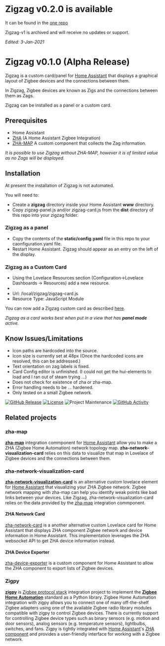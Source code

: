 # Zigzag v0.2.0 is available
It can be found in the [one repo](https://github.com/Samantha-uk/one/tree/main/home-assistant/zigzag-panel)


Zigzag-v1 is archived and will receive no updates or support.

*Edited: 3-Jan-2021*

# Zigzag v0.1.0 (Alpha Release)

Zigzag is a custom card/panel for [Home Assistant](https://www.home-assistant.io/)  that displays a graphical layout of Zigbee devices and the connections between them.

In Zigzag, Zigbee devices are known as Zigs and the connections between them as Zags.

Zigzag can be installed as a panel or a custom card.

## Prerequisites

- Home Assistant
- [ZHA](https://www.home-assistant.io/integrations/zha/) (A Home Assistant Zigbee Integration)
- [ZHA-MAP](https://github.com/zha-ng/zha-map#readme) A custom component that collects the Zag information.

*It is possible to use Zigzag without ZHA-MAP, however it is of limited value as no Zags will be displayed.*

## Installation

At present the installation of Zigzag is not automated.

You will need to:

- Create a **zigzag** directory inside your Home Assistant **www** directory.
- Copy zigzag-panel.js and/or zigzag-card.js from the **dist** directory of this repo into your zigzag folder.

### Zigzag as a panel

- Copy the contents of the **static/config.yaml** file in this repo to your caonfiguration.yaml file.
- Restart Home Assistant.
Zigzag should appear as an entry on the left of the display.

### Zigzag as a Custom Card
- Using the Lovelace Resources section (Configuration->Lovelace Dashboards -> Resources) add a new resource.
- 
- Url: /local/zigzag/zigzag-card.js
- Resource Type: JavaScript Module

You can now add a Zigzag custom card as described [here](https://www.home-assistant.io/lovelace/).

*Zigzag as a card works best when put in a view that has **panel mode** active.*


## Know Issues/Limitations

- Icon paths are hardcoded into the source.
- Icon size is currently set at 48px (Once the hardcoded icons are resolved, this can be addressed.)
- Text orientation on zag labels is fixed.
- Card Config editor is unfinished. (I could not get the hui-elements to load and I ran out of steam trying ...)
- Does not check for existence of zha or zha-map.
- Error handling needs to be … hardened.
- Only tested on a small Zigbee network.

[![GitHub Release][releases-shield]][releases]
[![License][license-shield]](LICENSE.md)
![Project Maintenance][maintenance-shield]
[![GitHub Activity][commits-shield]][commits]

[releases]: https://github.com/Samantha-uk/zigzag/releases
[releases-shield]: https://img.shields.io/github/release/Samantha-uk/zigzag.svg?style=for-the-badge
[license-shield]: https://img.shields.io/github/license/Samantha-uk/zigzag.svg?style=for-the-badge
[commits-shield]: https://img.shields.io/github/commit-activity/y/Samantha-uk/zigzag.svg?style=for-the-badge
[commits]: https://github.com/Samantha-uk/zigzag/commits/master
[maintenance-shield]: https://img.shields.io/maintenance/yes/2020.svg?style=for-the-badge

## Related projects

### zha-map
**[zha-map](https://github.com/zha-ng/zha-map)** integration commponent for [Home Assistant](https://www.home-assistant.io) allow you to make a ZHA (Zigbee Home Automation) network topology map. **zha-network-visualization-card** relies on this data to visualize that map in Lovelace of Zigbee devices and the connections between them.

### zha-network-visualization-card
**[zha-network-visualization-card](https://github.com/dmulcahey/zha-network-visualization-card)** is an  alternative custom lovelace element for [Home Assistant](https://www.home-assistant.io/) that visualizing your ZHA Zigbee network. Zigbee network mapping with zha-map can help you identify weak points like bad links between your devices. Like Zigzag, zha-network-visualization-card relies on the data provided by the [zha-map](https://github.com/zha-ng/zha-map) integration commponent.

#### ZHA Network Card
[zha-network-card](https://github.com/dmulcahey/zha-network-card) is a another alternative custom Lovelace card for Home Assistant that displays ZHA component Zigbee network and device information in Home Assistant. This implementation leverages the ZHA websocket API to get ZHA device information instead.

#### ZHA Device Exporter
[zha-device-exporter](https://github.com/dmulcahey/zha-device-exporter) is a custom component for Home Assistant to allow the ZHA component to export lists of Zigbee devices.

### Zigpy
**[zigpy](https://github.com/zigpy/zigpy)** is [Zigbee protocol stack](https://en.wikipedia.org/wiki/Zigbee) integration project to implement the **[Zigbee Home Automation](https://www.zigbee.org/)** standard as a Python library. Zigbee Home Automation integration with zigpy allows you to connect one of many off-the-shelf Zigbee adapters using one of the available Zigbee radio library modules compatible with zigpy to control Zigbee devices. There is currently support for controlling Zigbee device types such as binary sensors (e.g. motion and door sensors), analog sensors (e.g. temperature sensors), lightbulbs, switches, and fans. Zigpy is tightly integrated with [Home Assistant](https://www.home-assistant.io)'s [ZHA component](https://www.home-assistant.io/components/zha/) and provides a user-friendly interface for working with a Zigbee network.
